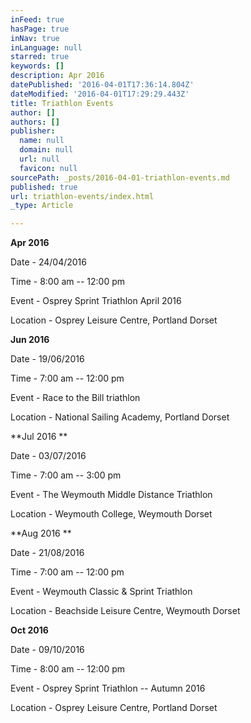 ```yaml
---
inFeed: true
hasPage: true
inNav: true
inLanguage: null
starred: true
keywords: []
description: Apr 2016
datePublished: '2016-04-01T17:36:14.804Z'
dateModified: '2016-04-01T17:29:29.443Z'
title: Triathlon Events
author: []
authors: []
publisher:
  name: null
  domain: null
  url: null
  favicon: null
sourcePath: _posts/2016-04-01-triathlon-events.md
published: true
url: triathlon-events/index.html
_type: Article

---
```

**Apr 2016**

Date - 24/04/2016

Time - 8:00 am -- 12:00 pm

Event - Osprey Sprint Triathlon April 2016 

Location - Osprey Leisure Centre, Portland Dorset 

**Jun 2016**

Date - 19/06/2016

Time - 7:00 am -- 12:00 pm

Event - Race to the Bill triathlon 

Location - National Sailing Academy, Portland Dorset 

**Jul 2016 **

Date - 03/07/2016

Time - 7:00 am -- 3:00 pm

Event - The Weymouth Middle Distance Triathlon 

Location - Weymouth College, Weymouth Dorset 

**Aug 2016 **

Date - 21/08/2016

Time - 7:00 am -- 12:00 pm

Event - Weymouth Classic & Sprint Triathlon 

Location - Beachside Leisure Centre, Weymouth Dorset 

**Oct 2016**

Date - 09/10/2016

Time - 8:00 am -- 12:00 pm

Event - Osprey Sprint Triathlon -- Autumn 2016 

Location - Osprey Leisure Centre, Portland Dorset